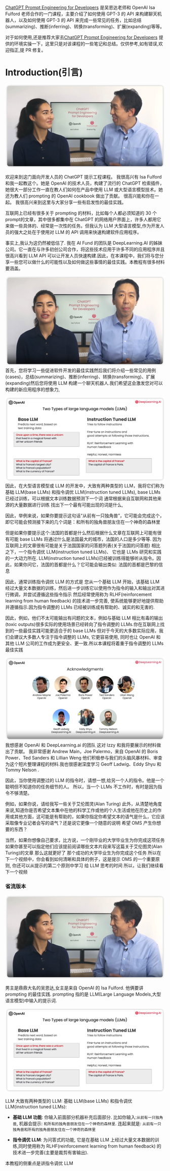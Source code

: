 [ChatGPT Prompt Engineering for Developers](https://learn.deeplearning.ai/chatgpt-prompt-eng/lesson/1/introduction) 是吴恩达老师和 OpenAI Isa Fulford 老师合作的一门课程，主要介绍了如何使用 GPT-3 的 API 来构建聊天机器人，以及如何使用 GPT-3 的 API 来完成一些常见的任务，比如总结(summarizing)、推断(inferring)、转换(transforming)、扩展(expanding)等等。

对于如何使用,还是推荐大家去[ChatGPT Prompt Engineering for Developers](https://learn.deeplearning.ai/chatgpt-prompt-eng/lesson/1/introduction) 提供的环境实操一下，这里只是对该课程的一些笔记和总结。仅供参考,如有错误,欢迎指正,提 PR 修复。

# Introduction(引言)

![](attachment/102909306092ccd89bcd5327feb52c3b.png)

欢迎来到这门面向开发人员的 ChatGPT 提示工程课程。 我很高兴有 Isa Fulford 和我一起教这个。她是 OpenAI 的技术人员，构建了流行的 ChatGPT 检索插件，她很大一部分工作一直在教人们如何在产品中使用 LLM 或大型语言模型技术。她还为教人们 prompting 的 OpenAI cookbook 做出了贡献。 很高兴能和你在一起。 我很高兴来到这里与大家分享一些有启发性的最佳实践。

互联网上已经有很多关于 prompting 的材料，比如每个人都必须知道的 30 个prompt的文章，其中很多都集中在 ChatGPT 的网络用户界面上，许多人都用它来做一些具体的、经常是一次性的任务。但我认为 LLM 大型语言模型,作为开发人员的强大之处在于使用对 LLM 的 API 调用来快速构建软件应用程序。

事实上,我认为这仍然被低估了. 我在 AI Fund 的团队是 DeepLearning.AI 的姊妹公司。它一直在与许多初创公司合作，将这些技术应用于许多不同的应用程序并且很高兴看到 LLM API 可以让开发人员快速构建.因此，在本课程中，我们将与您分享一些您可以做什么的可能性以及如何做这些事情的最佳实践。本教程有很多材料要涵盖。

![](attachment/79b0dfa55155602423688947535be704.png)
首先，您将学习一些促进软件开发的最佳实践然后我们将介绍一些常见的用例(cases)，总结(summarizing)、推断(inferring)、转换(transforming)、扩展(expanding)然后您将使用 LLM 构建一个聊天机器人.我们希望这会激发您对可以构建的新应用程序的想象力,

![](attachment/b68db26b616c0fffd346d002b45269d9.png)
因此，在大型语言模型或 LLM 的开发中，大致有两种类型的 LLM，我将它们称为基础 LLM(base LLMs) 和指令调优 LLM(instruction tuned LLMs), base LLMs 已经过训练，可以根据文本训练数据预测下一个词 通常根据来自互联网和其他来源的大量数据进行训练 找出下一个最有可能出现的词是什么,

因此，举例来说，如果你要提示这句话“从前有一只独角兽”，它可能会完成这个，即它可能会预测接下来的几个词是：和所有的独角兽朋友住在一个神奇的森林里

但是如果你要提示这个:法国的首都是什么然后根据什么文章在互联网上可能有很有可能 base LLMs 将通过什么是法国最大的城市，法国的人口是多少等等. 因为互联网上的文章很有可能是关于法国国家的问答题列表(关于法国的问答题)
相比之下，一个指令调优 LLM(instruction tuned LLMs)、 它也是 LLMs 研究和实践的一大动力所在. LLM(instruction tuned LLMs)已经被训练得能够听从指令。因此，如果你问它，法国的首都是什么？它可能会输出类似: 法国的首都是巴黎的信息

因此，通常训练指令调优 LLM 的方式是 您从一个基础 LLM 开始，该基础 LLM 经过大量文本数据的训练，然后进一步训练它以使用作为指令的输入和输出对其进行微调，并尝试遵循这些指令指示
然后经常使用称为 RLHF(reinforcement learning from human feedback) 的技术进一步完善, 使系统能够更好地提供帮助并遵循指示.因为指令调整的 LLMs 已经被训练成有帮助的、诚实的和无害的.

因此，例如，他们不太可能输出有问题的文本，例如与基础 LLM 相比有毒的输出(toxic outputs)很多实际的使用场景已经转向了指令调整的 LLMs.你在互联网上找到的一些最佳实践可能更适合于的 base LLMs
但对于今天的大多数实际应用，我们会建议大多数人专注于指令调整的 LLMs, 它更容易使用, 同时也让 OpenAI 和其他 LLM 公司的工作成为更安全、更一致.所以本课程将着重于指令调整的 LLMs 最佳实践

![](attachment/d2d48193d95f335cb8aad96f04f9e585.png)
我想感谢 OpenAI 和 DeepLearning.ai 的团队 这对 Izzy 和我将要展示的材料做出了贡献。 我非常感谢 Andrew Main，Joe Palermo，来自 OpenAI 的 Boris Power、Ted Sanders 和 Lillian Weng 他们积极参与我们的头脑风暴材料、审查为这个短片整理课程的材料.我也很感谢深度学习 Geoff Ladwig、Eddy Shyu 和 Tommy Nelson .

因此，当你使用调整过的 LLM 的指令时，请想一想,给另一个人的指令。他是一个聪明但不知道你的任务细节的人。
所以，当一个 LLMs 不工作时，有时是因为指令不够清楚。

例如，如果你说，请给我写一些关于艾伦图灵(Alan Turing) 此外，从清楚地角度来说,知道你是否希望文本集中在他的科学工作或他的个人生活或他在历史上的作用或其他方面，这可能是有帮助的，如果你指定你希望文本的语气是什么，它应该采取像专业记者会写的语气？还是说它更像一个随意的说明 希望 OMS 产生你想要的东西？

当然，如果你想像自己要求，比方说，一个刚毕业的大学毕业生为你完成这项任务 如果你甚至可以指定他们应该提前阅读哪些文本片段来写这篇关于艾伦图灵(Alan Turing)的文章 那么这就更好了 那个成功的大学毕业生为你完成这个任务
所以在下一个视频中，你会看到如何清晰和具体的例子，这是提示 OMS 的一个重要原则, 你还可以从提示的第二个原则中学习 给 LLM 思考的时间 所以，让我们继续看下一个视频

### 省流版本

![](attachment/102909306092ccd89bcd5327feb52c3b.png)

男主是鼎鼎大名的吴恩达,女主是来自 OpenAI 的 Isa Fulford. 他俩要讲 prompting 的最佳实践. prompting 指的是 LLM(Large Language Models,大型语言模型)中输入的提示词.

![](attachment/b68db26b616c0fffd346d002b45269d9.png)

LLM 大致有两种类型的 LLM: 基础 LLM(base LLMs) 和指令调优 LLM(instruction tuned LLMs):

-   **基础 LLM 功能**: 你输入前面部分机器补充后面部分. 比如你输入:`从前有一只独角兽`, 机器会提示: `和所有的独角兽朋友住在一个神奇的森林里`. 连起来就是: `从前有一只独角兽和所有的独角兽朋友住在一个神奇的森林里`

-   **指令调优 LLM**: 为问答式的功能, 它是在基础 LLM 上经过大量文本数据的训练,同时使用称为 RLHF(reinforcement learning from human feedback) 的技术进一步完善(主要是裁剪有害输出).

本教程的侧重点是讲指令调优 LLM
